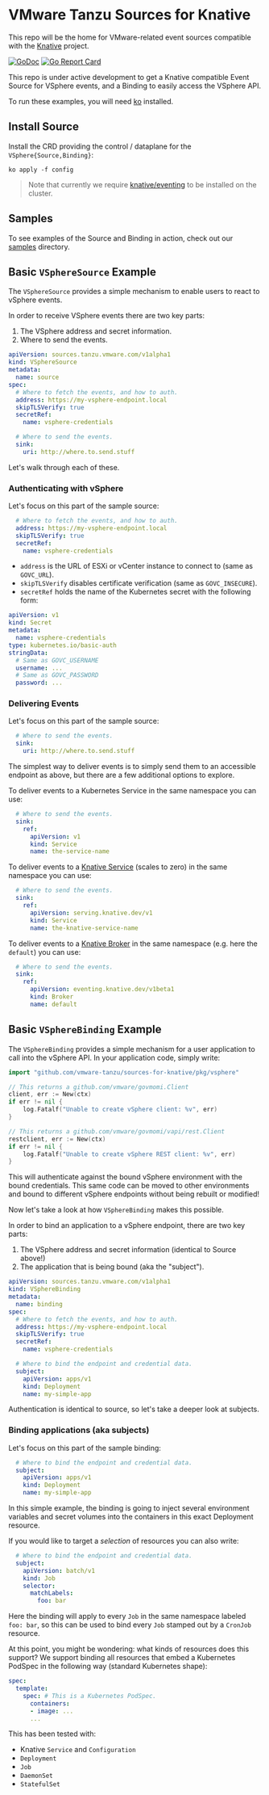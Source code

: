 # VMware Tanzu Sources for Knative

This repo will be the home for VMware-related event sources compatible with
the [Knative](https://knative.dev) project.

[![GoDoc](https://godoc.org/github.com/vmware-tanzu/sources-for-knative?status.svg)](https://godoc.org/github.com/vmware-tanzu/sources-for-knative)
[![Go Report Card](https://goreportcard.com/badge/vmware-tanzu/sources-for-knative)](https://goreportcard.com/report/vmware-tanzu/sources-for-knative)

This repo is under active development to get a Knative compatible Event Source
for VSphere events, and a Binding to easily access the VSphere API.

To run these examples, you will need [ko](https://github.com/google/ko) installed.

## Install Source

Install the CRD providing the control / dataplane for the `VSphere{Source,Binding}`:

```shell
ko apply -f config
```

> Note that currently we require [knative/eventing](https://github.com/knative/eventing) to be installed on the cluster.

## Samples

To see examples of the Source and Binding in action, check out our [samples](./samples/README.md) directory.

## Basic `VSphereSource` Example

The `VSphereSource` provides a simple mechanism to enable users to react to vSphere events.

In order to receive VSphere events there are two key parts:
1. The VSphere address and secret information.
2. Where to send the events.


```yaml
apiVersion: sources.tanzu.vmware.com/v1alpha1
kind: VSphereSource
metadata:
  name: source
spec:
  # Where to fetch the events, and how to auth.
  address: https://my-vsphere-endpoint.local
  skipTLSVerify: true
  secretRef:
    name: vsphere-credentials

  # Where to send the events.
  sink:
    uri: http://where.to.send.stuff
```

Let's walk through each of these.

### Authenticating with vSphere

Let's focus on this part of the sample source:

```yaml
  # Where to fetch the events, and how to auth.
  address: https://my-vsphere-endpoint.local
  skipTLSVerify: true
  secretRef:
    name: vsphere-credentials
```

 * `address` is the URL of ESXi or vCenter instance to connect to (same as `GOVC_URL`).
 * `skipTLSVerify` disables certificate verification (same as `GOVC_INSECURE`).
 * `secretRef` holds the name of the Kubernetes secret with the following form:

```yaml
apiVersion: v1
kind: Secret
metadata:
  name: vsphere-credentials
type: kubernetes.io/basic-auth
stringData:
  # Same as GOVC_USERNAME
  username: ...
  # Same as GOVC_PASSWORD
  password: ...
```

### Delivering Events

Let's focus on this part of the sample source:

```yaml
  # Where to send the events.
  sink:
    uri: http://where.to.send.stuff
```

The simplest way to deliver events is to simply send them to an accessible
endpoint as above, but there are a few additional options to explore.


To deliver events to a Kubernetes Service in the same namespace you can use:

```yaml
  # Where to send the events.
  sink:
    ref:
      apiVersion: v1
      kind: Service
      name: the-service-name
```

To deliver events to a [Knative Service](https://knative.dev/docs/serving)
(scales to zero) in the same namespace you can use:

```yaml
  # Where to send the events.
  sink:
    ref:
      apiVersion: serving.knative.dev/v1
      kind: Service
      name: the-knative-service-name
```

To deliver events to a [Knative Broker](https://knative.dev/docs/eventing)
in the same namespace (e.g. here the `default`) you can use:

```yaml
  # Where to send the events.
  sink:
    ref:
      apiVersion: eventing.knative.dev/v1beta1
      kind: Broker
      name: default
```


## Basic `VSphereBinding` Example

The `VSphereBinding` provides a simple mechanism for a user application to call
into the vSphere API.  In your application code, simply write:

```go
import "github.com/vmware-tanzu/sources-for-knative/pkg/vsphere"

// This returns a github.com/vmware/govmomi.Client
client, err := New(ctx)
if err != nil {
	log.Fatalf("Unable to create vSphere client: %v", err)
}

// This returns a github.com/vmware/govmomi/vapi/rest.Client
restclient, err := New(ctx)
if err != nil {
	log.Fatalf("Unable to create vSphere REST client: %v", err)
}
```

This will authenticate against the bound vSphere environment with the bound
credentials.  This same code can be moved to other environments and bound
to different vSphere endpoints without being rebuilt or modified!


Now let's take a look at how `VSphereBinding` makes this possible.

In order to bind an application to a vSphere endpoint, there are two key parts:
1. The VSphere address and secret information (identical to Source above!)
2. The application that is being bound (aka the "subject").

```yaml
apiVersion: sources.tanzu.vmware.com/v1alpha1
kind: VSphereBinding
metadata:
  name: binding
spec:
  # Where to fetch the events, and how to auth.
  address: https://my-vsphere-endpoint.local
  skipTLSVerify: true
  secretRef:
    name: vsphere-credentials

  # Where to bind the endpoint and credential data.
  subject:
    apiVersion: apps/v1
    kind: Deployment
    name: my-simple-app
```

Authentication is identical to source, so let's take a deeper look at subjects.

### Binding applications (aka subjects)

Let's focus on this part of the sample binding:

```yaml
  # Where to bind the endpoint and credential data.
  subject:
    apiVersion: apps/v1
    kind: Deployment
    name: my-simple-app
```

In this simple example, the binding is going to inject several environment variables
and secret volumes into the containers in this exact Deployment resource.


If you would like to target a _selection_ of resources you can also write:

```yaml
  # Where to bind the endpoint and credential data.
  subject:
    apiVersion: batch/v1
    kind: Job
    selector:
      matchLabels:
        foo: bar
```

Here the binding will apply to every `Job` in the same namespace labeled `foo: bar`,
so this can be used to bind every `Job` stamped out by a `CronJob` resource.


At this point, you might be wondering: what kinds of resources does this support?
We support binding all resources that embed a Kubernetes PodSpec in the following
way (standard Kubernetes shape):

```yaml
spec:
  template:
    spec: # This is a Kubernetes PodSpec.
      containers:
      - image: ...
      ...
```

This has been tested with:
 * Knative `Service` and `Configuration`
 * `Deployment`
 * `Job`
 * `DaemonSet`
 * `StatefulSet`
